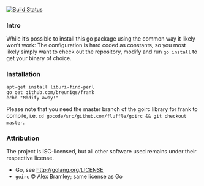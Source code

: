 [![Build Status](https://travis-ci.org/breunigs/frank.svg?branch=robust)](https://travis-ci.org/breunigs/frank)

### Intro

While it’s possible to install this go package using the common way it likely won’t work: The configuration is hard coded as constants, so you most likely simply want to check out the repository, modify and run `go install` to get your binary of choice.

### Installation

```
apt-get install liburi-find-perl
go get github.com/breunigs/frank
echo "Modify away!"
```

Please note that you need the master branch of the goirc library for frank to compile, i.e. `cd gocode/src/github.com/fluffle/goirc && git checkout master`.

### Attribution

The project is ISC-licensed, but all other software used remains under their respective license.

- Go, see http://golang.org/LICENSE
- `goirc` © Alex Bramley; same license as Go

